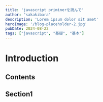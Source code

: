 ```yaml
---
title: 'javascript priminerを読んで'
author: "sakakibara"
description: 'Lorem ipsum dolor sit amet'
heroImage: '/blog-placeholder-2.jpg'
pubDate: 2024-08-22
tags: ["javascript", "基礎", "基本"]
---
```


# Introduction
## Contents
## Section1

